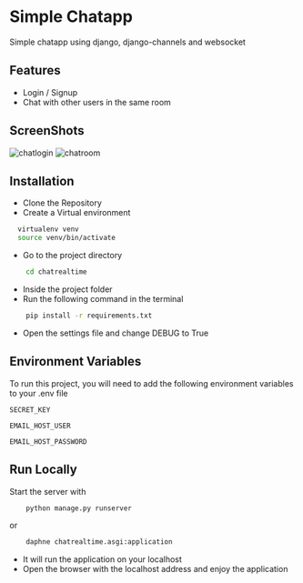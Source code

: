 
# Simple Chatapp

Simple chatapp using django, django-channels and websocket



## Features

- Login / Signup
- Chat with other users in the same room

## ScreenShots
![chatlogin](https://user-images.githubusercontent.com/86983696/211806079-c1274a0b-2982-4db1-ae24-93aa5d9c5a1e.png)
![chatroom](https://user-images.githubusercontent.com/86983696/211806108-e245e702-8ada-4d83-a68a-354c369f98c3.png)

## Installation
* Clone the Repository
* Create a Virtual environment
```bash
  virtualenv venv
  source venv/bin/activate
```
- Go to the project directory
```bash
    cd chatrealtime
```
- Inside the project folder
- Run the following command in the terminal 
```bash
    pip install -r requirements.txt
```  
- Open the settings file and change DEBUG to True 
## Environment Variables

To run this project, you will need to add the following environment variables to your .env file

`SECRET_KEY`

`EMAIL_HOST_USER`

`EMAIL_HOST_PASSWORD`




## Run Locally

Start the server with

```bash
    python manage.py runserver
```
or

```bash 
    daphne chatrealtime.asgi:application
```
- It will run the application on your localhost
- Open the browser with the localhost address and enjoy the application
